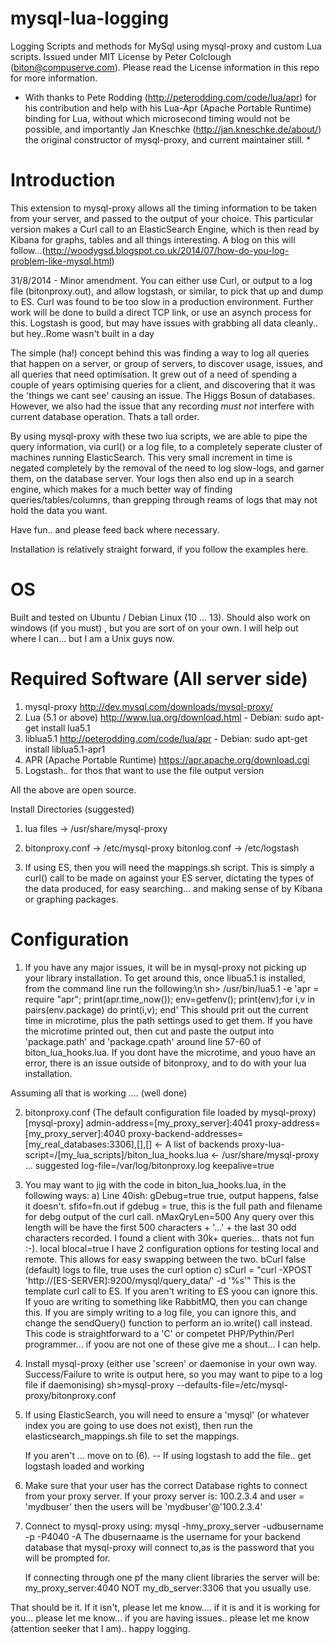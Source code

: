 mysql-lua-logging
=================

Logging Scripts and methods for MySql using mysql-proxy and custom Lua scripts. Issued under MIT License by
Peter Colclough (biton@compuserve.com). Please read the License information in this repo for more information.

* With thanks to Pete Rodding (http://peterodding.com/code/lua/apr) for his contribution and help with his Lua-Apr 
(Apache Portable Runtime) binding for Lua, without which microsecond timing would not be possible, and importantly
Jan Kneschke (http://jan.kneschke.de/about/) the original constructor of mysql-proxy, and current maintainer still. *

Introduction
============
This extension to mysql-proxy allows all the timing information to be taken from your server, and passed to the 
output of your choice. This particular version makes a Curl call to an ElasticSearch Engine, which is then read
by Kibana for graphs, tables and all things interesting. A blog on this will follow...(http://woodygsd.blogspot.co.uk/2014/07/how-do-you-log-problem-like-mysql.html)

31/8/2014 - Minor amendment. You can either use Curl, or output to a log file (bitonproxy.out), and allow
            logstash, or similar, to pick that up and dump to ES. Curl was found to be too slow in a production
            environment. Further work will be done to build a direct TCP link, or use an asynch process for this. 
            Logstash is good, but may have issues with grabbing all data cleanly.. but hey..Rome wasn't built in a day 

The simple (ha!) concept behind this was finding a way to log  all queries that happen on a server, or group of servers, 
to discover usage, issues, and all queries that need optimisation. It grew out of a need of spending a couple of years
optimising queries for a client, and discovering that it was the 'things we cant see' causing an issue. The Higgs Bosun
of databases.
However, we also had the issue that any recording _must not_ interfere with current database operation. Thats a tall order.

By using mysql-proxy with these two lua scripts, we are able to pipe the query information, via curl() or a log file, to a completely
seperate cluster of machines running ElasticSearch. This very small increment in time is negated completely by the removal 
of the need to log slow-logs, and garner them, on the database server. Your logs then also end up in a search engine,
which makes for a much better way of finding queries/tables/columns, than grepping through reams of logs that may not 
hold the data you want.

Have fun.. and please feed back where necessary.


Installation is relatively straight forward, if you follow the examples here.  

OS
==
Built and tested on Ubuntu / Debian Linux (10 ... 13). Should also work on windows (if you must) , but you are sort of
on your own. I will help out where I can... but I am a Unix guys now. 

Required Software (All server side)
=================
1. mysql-proxy           http://dev.mysql.com/downloads/mysql-proxy/
2. Lua (5.1 or above)    http://www.lua.org/download.html
                         - Debian: sudo apt-get install lua5.1
3. liblua5.1             http://peterodding.com/code/lua/apr
                         - Debian: sudo apt-get install liblua5.1-apr1
4. APR (Apache Portable Runtime) https://apr.apache.org/download.cgi
5. Logstash.. for thos that want to use the file output version

All the above are open source.

Install Directories (suggested)
1. lua files -> /usr/share/mysql-proxy

2. bitonproxy.conf -> /etc/mysql-proxy
   bitonlog.conf   -> /etc/logstash

3. If using ES, then you will need the mappings.sh script. This is simply a curl() call to be made on against your
   ES server, dictating the types of the data produced, for easy searching... and making sense of by Kibana or 
   graphing packages.
   
Configuration
=============
1. If you have any major issues, it will be in mysql-proxy not picking up your library installation. To get around this,
   once libua5.1 is installed, from the command line run the following:\n
      sh> /usr/bin/lua5.1 -e 'apr = require "apr"; print(apr.time_now()); env=getfenv(); print(env);for i,v in pairs(env.package) do print(i,v); end'
   This should prit out the current time in microtime, plus the path settings used to get them. If you have the microtime printed out, 
   then cut and paste the output into 'package.path' and 'package.cpath' around line 57-60 of biton_lua_hooks.lua.
   If you dont have the microtime, and youo have an error, there is an issue outside of bitonproxy, and to do with 
   your lua installation.
   
 Assuming all that is working ....  (well done)
 
 2. bitonproxy.conf (The default configuration file loaded by mysql-proxy)
    [mysql-proxy]
    admin-address=[my_proxy_server]:4041
    proxy-address=[my_proxy_server]:4040
    proxy-backend-addresses=[my_real_databases:3306],[],[]    <- A list of backends
    proxy-lua-script=/[my_lua_scripts]/biton_lua_hooks.lua    <- /usr/share/mysql-proxy ... suggested
    log-file=/var/log/bitonproxy.log
    keepalive=true
       
 3. You may want to jig with the code in biton_lua_hooks.lua, in the following ways:
    a)  Line 40ish:
        gDebug=true        true, output happens, false it doesn't.
        sfifo=fn.out       if gdebug = true, this is the full path and filename for debg output of the curl call.
        nMaxQryLen=500     Any query over this length will be have the first 500 characters + '...' + the last 30 odd characters
                           recorded. I found a client with 30k+ queries... thats not fun :-).
        local blocal=true  I have 2 configuration options for testing local and remote. This allows for easy swapping 
                           between the two.
        bCurl              false (default) logs to file, true uses the curl option
    c) sCurl      = "curl -XPOST 'http://[ES-SERVER]:9200/mysql/query_data/' -d '%s'"
                           This is the template curl call to ES. If you aren't writing to ES yoou can ignore this. If youo are 
                           writing to something like RabbitMQ, then you can change this. If you are simply writing to 
                           a log file, you can ignore this, and change the sendQuery() function to perform an io.write() 
                           call instead. 
                           This code is straightforward to a 'C' or competet PHP/Pythin/Perl programmer... if yoou are 
                           not one of these give me a shout... I can help.
   
 4. Install mysql-proxy (either use 'screen' or daemonise in your own way. Success/Failure to write is output here, so you may want to
                         pipe to a log file if daemonising)
      sh>mysql-proxy --defaults-file=/etc/mysql-proxy/bitonproxy.conf
      
 5. If using ElasticSearch, you will need to ensure a 'mysql' (or whatever index you are going to use does not exist), then
    run the elasticsearch_mappings.sh file to set the mappings.
    
    If you aren't ... move on to (6).
    -- If using logstash to add the file.. get logstash loaded and working
    
 6. Make sure that your user has the correct Database rights to connect from your proxy server. If your proxy server is:
            100.2.3.4 and user = 'mydbuser'
    then the users will be 'mydbuser'@'100.2.3.4' 
               
 7. Connect to mysql-proxy using:
         mysql -hmy_proxy_server -udbusername -p -P4040 -A
     The dbusernaame is the username for your backend database that mysql-proxy will connect to,as is the password that you will
     be prompted for.
     
     If connecting through one pf the many client libraries the server will be:
            my_proxy_server:4040         NOT
            my_db_server:3306            that you usually use.
            
  That should be it. If it isn't, please let me know.... if it is and it is working for you... please let me know... 
  if you are having issues.. please let me know (attention seeker that I am).. happy logging.
                     
  
                                                    

         
